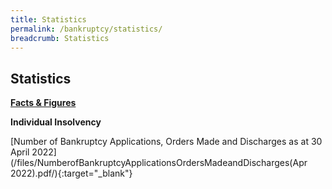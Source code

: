 ```yaml
---
title: Statistics
permalink: /bankruptcy/statistics/
breadcrumb: Statistics
---
```

Statistics
---

<u><b>Facts & Figures</b></u>

**Individual Insolvency**

[Number of Bankruptcy Applications, Orders Made and Discharges as at 30 April 2022](/files/NumberofBankruptcyApplicationsOrdersMadeandDischarges(Apr 2022).pdf/){:target="_blank"}